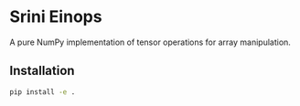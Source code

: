 # Srini Einops

A pure NumPy implementation of tensor operations for array manipulation.

## Installation

```bash
pip install -e .
